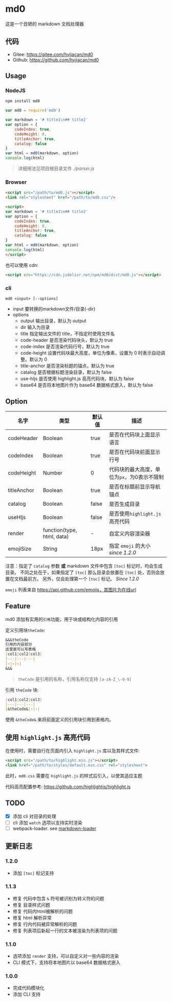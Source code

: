 # md0

这是一个丑陋的 markdown 文档处理器

## 代码

- Gitee: https://gitee.com/hyjiacan/md0
- Github: https://github.com/hyjiacan/md0

## Usage

### NodeJS

```bash
npm install md0
```

```javascript
var md0 = require('md0')

var markdown = '# title1\n## title2'
var option = {
    codeIndex: true,
    codeHeight: 0,
    titleAnchor: true,
    catalog: false
}
var html = md0(markdown, option)
console.log(html)
```

> 详细用法见项目根目录文件 *./parser.js*

### Browser

```html
<script src="/path/to/md0.js"></script>
<link rel="stylesheet" href="/path/to/md0.css"/>

<script>
var markdown = '# title1\n## title2'
var option = {
    codeIndex: true,
    codeHeight: 0,
    titleAnchor: true,
    catalog: false
}
var html = md0(markdown, option)
console.log(html)
</script>
```

也可以使用 cdn:

```html
<script src="https://cdn.jsdelivr.net/npm/md0/dist/md0.js"></script>
```

### cli

```shell script
md0 <input> [--options]
```

- input 要转换的markdown文件/目录(-dir)
- options
    - output 输出目录，默认为 output
    - dir 输入为目录
    - title 指定输出文件的 title，不指定时使用文件名
    - code-header 是否渲染代码块头，默认为 true
    - code-index 是否渲染代码行号，默认为 true
    - code-height 设置代码块最大高度，单位为像素，设置为 0 时表示自动调整。默认为 0
    - title-anchor 是否渲染标题的锚点，默认为 true
    - catalog 是否根据标题渲染目录，默认为 false
    - use-hljs 是否使用 highlight.js 高亮代码块，默认为 false
    - base64 是否将本地图片作为 base64 数据格式嵌入，默认为 false

## Option

|名字|类型|默认值|描述|
|---|---|---|---|
|codeHeader|Boolean|true|是否在代码块上面显示语言|
|codeIndex|Boolean|true|是否在代码块前面显示行号|
|codeHeight|Number|0|代码块的最大高度，单位为`px`，为0表示不限制|
|titleAnchor|Boolean|true|是否在标题前显示导航锚点|
|catalog|Boolean|false|是否生成目录|
|useHljs|Boolean|false|是否使用`highlight.js`高亮代码|
|render|function(type, html, data)|-|自定义内容渲染器|
|emojiSize|String|18px|指定 `emoji` 的大小 *since 1.2.0*|

注意：指定了 `catalog` 参数 **或** markdown 文件中包含 `[toc]` 标记时，均会生成目录。
不同之处在于，如果指定了 `[toc]` 那么目录会放置在 `[toc]` 处，否则会放置在文档最前方。
另外，仅会处理第一个 `[toc]` 标记。 *Since 1.2.0*

`emoji` 列表来自 https://api.github.com/emojis，其图片为在线url

## Feature

md0 添加有实用的`引用`功能，用于块或结构化内容的引用

定义引用块`theCode`:

```markdown
&&&theCode
引用的内容部分
这里面可以写表格
|col1|col2|col3|
|---|---|---|
|-|-|-|
&&&
```

> `theCode` 是引用的名称，引用名称仅支持 `[a-zA-Z_\-0-9]`

引用 `theCode` 块:

```markdown
|col1|col2|col3|
|---|---|---|
|&theCode&|-|-|
```
使用 `&theCode&` 来将前面定义的引用块引用到表格内。

## 使用 `highlight.js` 高亮代码

在使用时，需要自行在页面内引入 `highlight.js` 库以及其样式文件:

```html
<script src="/path/to/highlight.min.js"></script>
<link href="/path/to/styles/default.min.css" rel="stylesheet">
```

此时，`md0.css` 需要在 `highlight.js` 的样式后引入，以使其适应主题

代码高亮配置参考: https://github.com/highlightjs/highlight.js

## TODO

- [x] 添加 cli 对目录的处理
- [ ] cli 添加 `watch` 选项以支持实时渲染
- [ ] webpack-loader. see [markdown-loader](https://www.npmjs.com/package/markdown-loader)

## 更新日志

### 1.2.0

- 添加 `[toc]` 标记支持

### 1.1.3

- 修复 代码中包含 `&` 符号被识别为转义符的问题
- 修复 目录样式问题
- 修复 代码内html被解析的问题
- 修复 html 解析异常
- 修复 行内代码被异常解析的问题
- 修复 列表项后新起一行的文本被渲染为列表项的问题

### 1.1.0

- 选项添加 `render` 支持，可以自定义对一些内容的渲染
- CLI 模式下，支持将本地图片以 base64 数据格式嵌入

### 1.0.0

- 完成代码模块化
- 添加 CLI 支持
